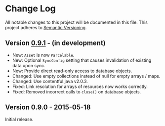 # Change Log
All notable changes to this project will be documented in this file.
This project adheres to [Semantic Versioning](http://semver.org/).

## Version [0.9.1][unreleased] - (in development)
- New: `Asset` is now `Parcelable`.
- New: Optional `SyncConfig` setting that causes invalidation of existing data upon sync.
- New: Provide direct read-only access to database objects.
- Changed: Use empty collections instead of null for empty arrays / maps.
- Changed: Use contentful.java v2.0.3.
- Fixed: Link resolution for arrays of resources now works correctly.
- Fixed: Removed incorrect calls to `close()` on database objects.

## Version 0.9.0 - 2015-05-18
Initial release.
 
[unreleased]: https://github.com/contentful/vault/compare/v0.9.0...HEAD
<!--
[0.9.1]: https://github.com/contentful/vault/compare/v0.9.0...v0.9.1
-->